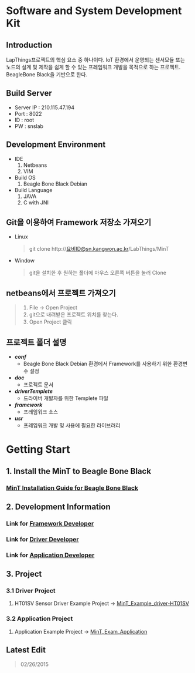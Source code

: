 # Software and System Development Kit

## Introduction
LapThings프로젝트의 핵심 요소 중 하나이다. IoT 환경에서 운영되는 센서모듈 또는 노드의 설계 및 제작을 쉽게 할 수 있는 프레임워크 개발을 목적으로 하는 프로젝트. BeagleBone Black을 기반으로 한다.

## Build Server
* Server IP : 210.115.47.194
* Port : 8022
* ID : root
* PW : snslab

## Development Environment
* IDE
	1. Netbeans
	2. VIM
* Build OS
	1. Beagle Bone Black Debian
* Build Language
	1. JAVA
	2. C with JNI

## Git을 이용하여 Framework 저장소 가져오기
* Linux
	> git clone http://요비ID@sn.kangwon.ac.kr/LabThings/MinT

* Window
	> git을 설치한 후 원하는 폴더에 마우스 오른쪽 버튼을 눌러 Clone

## netbeans에서 프로젝트 가져오기
> 1. File -> Open Project
> 2. git으로 내려받은 프로젝트 위치를 찾는다.
> 3. Open Project 클릭

## 프로젝트 폴더 설명
* ***conf***
	- Beagle Bone Black Debian 환경에서 Framework를 사용하기 위한 환경변수 설정
* ***doc***
	- 프로젝트 문서
* ***driverTemplete***
	- 드라이버 개발자를 위한 Templete 파일
* ***framework***
	- 프레임워크 소스
* ***usr***
	- 프레임워크 개발 및 사용에 필요한 라이브러리

# Getting Start
## 1. Install the MinT to Beagle Bone Black
### [MinT Installation Guide for Beagle Bone Black](http://sn.kangwon.ac.kr/LabThings/MinT/post/11)
## 2. Development Information
### Link for [Framework Developer](http://sn.kangwon.ac.kr/LabThings/MinT/post/8)
### Link for [Driver Developer](http://sn.kangwon.ac.kr/LabThings/MinT/post/9)
### Link for [Application Developer](http://sn.kangwon.ac.kr/LabThings/MinT/post/10)
## 3. Project
### 3.1 Driver Project
1. HT01SV Sensor Driver Example Project -> [MinT_Example_driver-HT01SV](http://sn.kangwon.ac.kr/LabThings/MinT_Example_Driver-HT01SV)

### 3.2 Application Project
1. Application Example Project -> [MinT_Exam_Application](http://marsberry@sn.kangwon.ac.kr/LabThings/MinT_Exam_Application)

## Latest Edit
> 02/26/2015